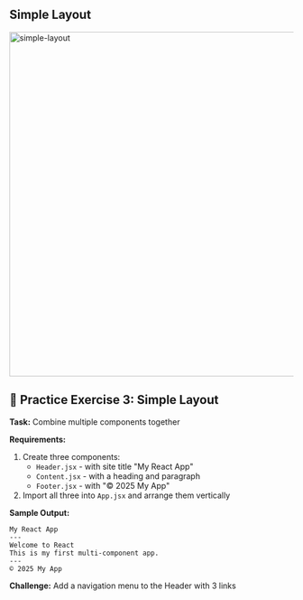 ## Simple Layout
<img width="584" height="610" alt="simple-layout" src="https://github.com/user-attachments/assets/2c0914ae-2071-4558-ac4a-8dbc823bbf74" />

## 🎯 Practice Exercise 3: Simple Layout

**Task:** Combine multiple components together

**Requirements:**
1. Create three components:
   * `Header.jsx` - with site title "My React App"
   * `Content.jsx` - with a heading and paragraph
   * `Footer.jsx` - with "© 2025 My App"
2. Import all three into `App.jsx` and arrange them vertically

**Sample Output:**
```
My React App
---
Welcome to React
This is my first multi-component app.
---
© 2025 My App
```

**Challenge:** Add a navigation menu to the Header with 3 links
